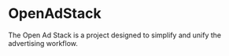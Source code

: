 OpenAdStack
===========

The Open Ad Stack is a project designed to simplify and unify the advertising workflow.
